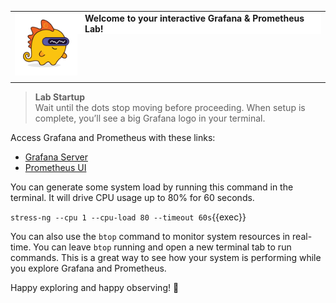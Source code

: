 <table style="border-collapse: collapse; border: none;">
  <tr>
    <td style="border: none;">
      <div style="background-color: #ffffff; padding: 0;">
        <img src="./images/grot.png"
             alt="Grot the Grafana Dino"
             style="max-width: 100px; float: left; margin: 0 12px 8px 0;" />
        <div style="overflow: hidden;">
          <p style="margin: 0;">
            <strong>Welcome to your interactive Grafana & Prometheus Lab!</strong>
          </p>
        </div>
      </div>
    </td>
  </tr>
</table>

> **Lab Startup**  
> Wait until the dots stop moving before proceeding. When setup is complete, you’ll see a big Grafana logo in your terminal.


Access Grafana and Prometheus with these links:

- [Grafana Server]({{TRAFFIC_HOST1_3000}})
- [Prometheus UI]({{TRAFFIC_HOST1_9090}})

You can generate some system load by running this command in the terminal. It will drive CPU usage up to 80% for 60 seconds.

`stress-ng --cpu 1 --cpu-load 80 --timeout 60s`{{exec}}

You can also use the `btop` command to monitor system resources in real-time. You can leave `btop` running and open a new terminal tab to run commands. This is a great way to see how your system is performing while you explore Grafana and Prometheus.

Happy exploring and happy observing! 🎉

